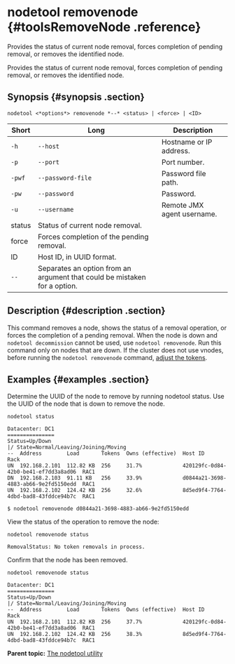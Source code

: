 # nodetool removenode {#toolsRemoveNode .reference}

Provides the status of current node removal, forces completion of pending removal, or removes the identified node.

Provides the status of current node removal, forces completion of pending removal, or removes the identified node.

## Synopsis {#synopsis .section}

```language-bash
nodetool <*options*> removenode *--* <status> | <force> | <ID>
```

|Short|Long|Description|
|-----|----|-----------|
|`-h`|`--host`|Hostname or IP address.|
|`-p`|`--port`|Port number.|
|`-pwf`|`--password-file`|Password file path.|
|`-pw`|`--password`|Password.|
|`-u`|`--username`|Remote JMX agent username.|
|status|Status of current node removal.|
|force|Forces completion of the pending removal.|
|ID |Host ID, in UUID format.|
|`--`|Separates an option from an argument that could be mistaken for a option.|

## Description {#description .section}

This command removes a node, shows the status of a removal operation, or forces the completion of a pending removal. When the node is down and `nodetool decommission` cannot be used, use `nodetool removenode`. Run this command only on nodes that are down. If the cluster does not use vnodes, before running the `nodetool removenode` command, [adjust the tokens](../operations/opsRemoveNode.md).

## Examples {#examples .section}

Determine the UUID of the node to remove by running nodetool status. Use the UUID of the node that is down to remove the node.

```language-bash
nodetool status
```

```
Datacenter: DC1
===============
Status=Up/Down
|/ State=Normal/Leaving/Joining/Moving
--  Address        Load       Tokens  Owns (effective)  Host ID                               Rack
UN  192.168.2.101  112.82 KB  256     31.7%             420129fc-0d84-42b0-be41-ef7dd3a8ad06  RAC1
DN  192.168.2.103  91.11 KB   256     33.9%             d0844a21-3698-4883-ab66-9e2fd5150edd  RAC1
UN  192.168.2.102  124.42 KB  256     32.6%             8d5ed9f4-7764-4dbd-bad8-43fddce94b7c  RAC1
```

```
$ nodetool removenode d0844a21-3698-4883-ab66-9e2fd5150edd
```

View the status of the operation to remove the node:

```language-bash
nodetool removenode status
```

```
RemovalStatus: No token removals in process.
```

Confirm that the node has been removed.

```language-bash
nodetool removenode status
```

```
Datacenter: DC1
===============
Status=Up/Down
|/ State=Normal/Leaving/Joining/Moving
--  Address        Load       Tokens  Owns (effective)  Host ID                               Rack
UN  192.168.2.101  112.82 KB  256     37.7%             420129fc-0d84-42b0-be41-ef7dd3a8ad06  RAC1
UN  192.168.2.102  124.42 KB  256     38.3%             8d5ed9f4-7764-4dbd-bad8-43fddce94b7c  RAC1
```

**Parent topic:** [The nodetool utility](../../cassandra/tools/toolsNodetool.md)

